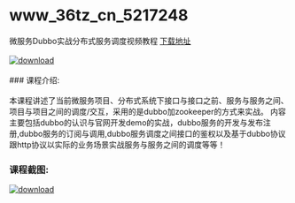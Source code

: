# www_36tz_cn_5217248
微服务Dubbo实战分布式服务调度视频教程
[下载地址](http://www.36tz.cn/article/5217248 "下载地址")
<br/></br>[![download](http://36tz.cn/muke_img/2020_12_12345-12.jpg "下载地址")](http://www.36tz.cn/article/5217248 "下载地址")
<br/></br>### 课程介绍:<br/></br>本课程讲述了当前微服务项目、分布式系统下接口与接口之前、服务与服务之间、项目与项目之间的调度/交互，采用的是dubbo加zookeeper的方式来实战。
内容主要包括dubbo的认识与官网开发demo的实战，dubbo服务的开发与发布注册,dubbo服务的订阅与调用,dubbo服务调度之间接口的鉴权以及基于dubbo协议跟http协议以实际的业务场景实战服务与服务之间的调度等等！

### 课程截图:
[![download](http://36tz.cn/muke_img/2020_12_2-118.png "下载地址")](http://www.36tz.cn/article/5217248 "下载地址")

